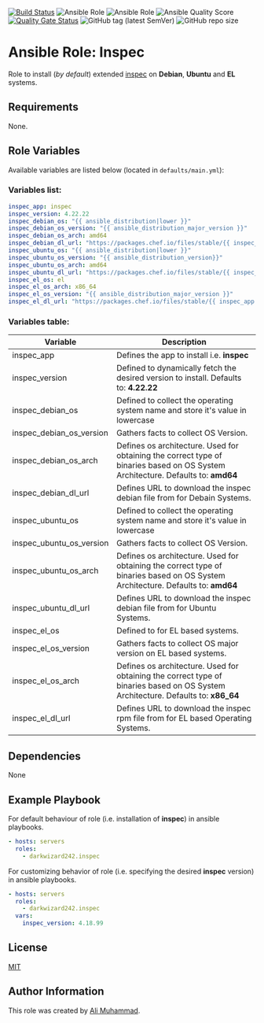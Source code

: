 [![Build Status](https://travis-ci.com/darkwizard242/ansible-role-inspec.svg?branch=master)](https://travis-ci.com/darkwizard242/ansible-role-inspec) ![Ansible Role](https://img.shields.io/ansible/role/47528?color=dark%20green%20) ![Ansible Role](https://img.shields.io/ansible/role/d/47528?label=role%20downloads) ![Ansible Quality Score](https://img.shields.io/ansible/quality/47528?label=ansible%20quality%20score) [![Quality Gate Status](https://sonarcloud.io/api/project_badges/measure?project=ansible-role-inspec&metric=alert_status)](https://sonarcloud.io/dashboard?id=ansible-role-inspec) ![GitHub tag (latest SemVer)](https://img.shields.io/github/tag/darkwizard242/ansible-role-inspec?label=release) ![GitHub repo size](https://img.shields.io/github/repo-size/darkwizard242/ansible-role-inspec?color=orange&style=flat-square)

# Ansible Role: Inspec

Role to install (_by default_) extended [inspec](https://github.com/inspec/inspec) on **Debian**, **Ubuntu** and **EL** systems.

## Requirements

None.

## Role Variables

Available variables are listed below (located in `defaults/main.yml`):

### Variables list:

```yaml
inspec_app: inspec
inspec_version: 4.22.22
inspec_debian_os: "{{ ansible_distribution|lower }}"
inspec_debian_os_version: "{{ ansible_distribution_major_version }}"
inspec_debian_os_arch: amd64
inspec_debian_dl_url: "https://packages.chef.io/files/stable/{{ inspec_app }}/{{ inspec_version }}/{{ inspec_debian_os }}/{{ inspec_debian_os_version }}/{{ inspec_app }}_{{ inspec_version }}-1_{{ inspec_debian_os_arch }}.deb"
inspec_ubuntu_os: "{{ ansible_distribution|lower }}"
inspec_ubuntu_os_version: "{{ ansible_distribution_version}}"
inspec_ubuntu_os_arch: amd64
inspec_ubuntu_dl_url: "https://packages.chef.io/files/stable/{{ inspec_app }}/{{ inspec_version }}/{{ inspec_debian_os }}/{{ inspec_debian_os_version }}/{{ inspec_app }}_{{ inspec_version }}-1_{{ inspec_debian_os_arch }}.deb"
inspec_el_os: el
inspec_el_os_arch: x86_64
inspec_el_os_version: "{{ ansible_distribution_major_version }}"
inspec_el_dl_url: "https://packages.chef.io/files/stable/{{ inspec_app }}/{{ inspec_version }}/{{ inspec_el_os }}/{{ inspec_el_os_version }}/{{ inspec_app }}-{{ inspec_version }}-1.el{{ inspec_el_os_version }}.{{ inspec_el_os_arch }}.rpm"
```

### Variables table:

Variable                 | Description
------------------------ | ---------------------------------------------------------------------------------------------------------------------------------
inspec_app               | Defines the app to install i.e. **inspec**
inspec_version           | Defined to dynamically fetch the desired version to install. Defaults to: **4.22.22**
inspec_debian_os         | Defined to collect the operating system name and store it's value in lowercase
inspec_debian_os_version | Gathers facts to collect OS Version.
inspec_debian_os_arch    | Defines os architecture. Used for obtaining the correct type of binaries based on OS System Architecture. Defaults to: **amd64**
inspec_debian_dl_url     | Defines URL to download the inspec debian file from for Debain Systems.
inspec_ubuntu_os         | Defined to collect the operating system name and store it's value in lowercase
inspec_ubuntu_os_version | Gathers facts to collect OS Version.
inspec_ubuntu_os_arch    | Defines os architecture. Used for obtaining the correct type of binaries based on OS System Architecture. Defaults to: **amd64**
inspec_ubuntu_dl_url     | Defines URL to download the inspec debian file from for Ubuntu Systems.
inspec_el_os             | Defined to for EL based systems.
inspec_el_os_version     | Gathers facts to collect OS major version on EL based systems.
inspec_el_os_arch        | Defines os architecture. Used for obtaining the correct type of binaries based on OS System Architecture. Defaults to: **x86_64**
inspec_el_dl_url         | Defines URL to download the inspec rpm file from for EL based Operating Systems.

## Dependencies

None

## Example Playbook

For default behaviour of role (i.e. installation of **inspec**) in ansible playbooks.

```yaml
- hosts: servers
  roles:
    - darkwizard242.inspec
```

For customizing behavior of role (i.e. specifying the desired **inspec** version) in ansible playbooks.

```yaml
- hosts: servers
  roles:
    - darkwizard242.inspec
  vars:
    inspec_version: 4.18.99
```

## License

[MIT](https://github.com/darkwizard242/ansible-role-inspec/blob/master/LICENSE)

## Author Information

This role was created by [Ali Muhammad](https://www.linkedin.com/in/ali-muhammad-759791130/).

